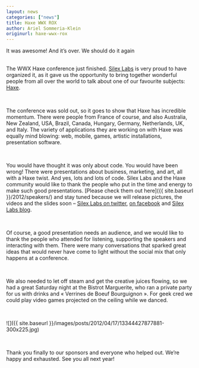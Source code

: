 ```yaml
---
layout: news
categories: ["news"]
title: Haxe WWX ROX
author: Ariel Sommeria-Klein
originurl: haxe-wwx-rox
---
```


<div class="center">
It was awesome! And it’s over. We should do it again
</div>
<br />

The WWX Haxe conference just finished. [Silex Labs](http://silexlabs.org/silexlabs/) is very proud to have organized it,
as it gave us the opportunity to bring together wonderful people from all over the world to talk about one of our
favourite subjects: [Haxe](http://haxe.org/).

<!--more-->

<br />

The conference was sold out, so it goes to show that Haxe has incredible momentum. There were people from France of
course, and also Australia, New Zealand, USA, Brazil, Canada, Hungary, Germany, Netherlands, UK, and Italy. The variety
of applications they are working on with Haxe was equally mind blowing:  web, mobile, games, artistic installations,
presentation software.

<br />

You would have thought it was only about code. You would have been wrong! There were presentations about business,
marketing, and art, all with a Haxe twist. And yes, lots and lots of code. Silex Labs and the Haxe community would
like to thank the people who put in the time and energy to make such good presentations. [Please check them out here]({{ site.baseurl }}/2012/speakers/)
and stay tuned because we will release pictures, the videos and the slides soon – [Silex Labs on twitter](https://twitter.com/silexlabs),
[on facebook](http://www.facebook.com/groups/143614919006712/) and [Silex Labs blog](http://www.silexlabs.org/category/the-blog/blog-silex-labs/).

<br />

Of course, a good presentation needs an audience, and we would like to thank the people who attended for listening,
supporting the speakers and interacting with them. There were many conversations that sparked great ideas that would
never have come to light without the social mix that only happens at a conference.

<br />

We also needed to let off steam and get the creative juices flowing, so we had a great Saturday night at the
Bistrot Marguerite, who ran a private party for us with drinks and « Verrines de Boeuf Bourguignon ». For geek
cred we could play video games projected on the ceiling while we danced.

<br />

![]({{ site.baseurl }}/images/posts/2012/04/17/13344427877881-300x225.jpg)

<br />

Thank you finally to our sponsors and everyone who helped out. We’re happy and exhausted. See you all next year!
